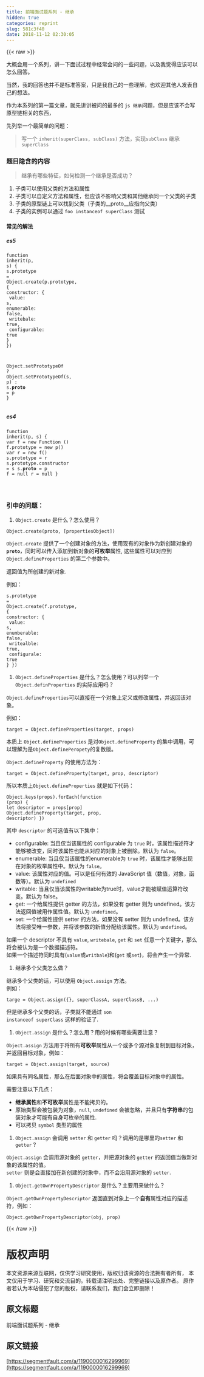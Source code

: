 ```yaml
---
title: 前端面试题系列 - 继承
hidden: true
categories: reprint
slug: 581c3f40
date: 2018-11-12 02:30:05
---
```


{{< raw >}}
<p>&#x5927;&#x6982;&#x4F1A;&#x7528;&#x4E00;&#x4E2A;&#x7CFB;&#x5217;&#xFF0C;&#x8BB2;&#x4E00;&#x4E0B;&#x9762;&#x8BD5;&#x8FC7;&#x7A0B;&#x4E2D;&#x7ECF;&#x5E38;&#x4F1A;&#x95EE;&#x7684;&#x4E00;&#x4E9B;&#x95EE;&#x9898;&#xFF0C;&#x4EE5;&#x53CA;&#x6211;&#x89C9;&#x5F97;&#x5E94;&#x8BE5;&#x53EF;&#x4EE5;&#x600E;&#x4E48;&#x56DE;&#x7B54;&#x3002;</p><p>&#x5F53;&#x7136;&#xFF0C;&#x6211;&#x7684;&#x56DE;&#x7B54;&#x4E5F;&#x5E76;&#x4E0D;&#x662F;&#x6807;&#x51C6;&#x7B54;&#x6848;&#xFF0C;&#x53EA;&#x662F;&#x6211;&#x81EA;&#x5DF1;&#x7684;&#x4E00;&#x4E9B;&#x7406;&#x89E3;&#xFF0C;&#x4E5F;&#x6B22;&#x8FCE;&#x5176;&#x4ED6;&#x4EBA;&#x53D1;&#x8868;&#x81EA;&#x5DF1;&#x7684;&#x60F3;&#x6CD5;&#x3002;</p><p>&#x4F5C;&#x4E3A;&#x672C;&#x7CFB;&#x5217;&#x7684;&#x7B2C;&#x4E00;&#x7BC7;&#x6587;&#x7AE0;&#xFF0C;&#x5C31;&#x5148;&#x8BB2;&#x8BB2;&#x88AB;&#x95EE;&#x7684;&#x6700;&#x591A;&#x7684; <code>js &#x7EE7;&#x627F;</code>&#x95EE;&#x9898;&#xFF0C;&#x4F46;&#x662F;&#x5E94;&#x8BE5;&#x4E0D;&#x4F1A;&#x5199;&#x539F;&#x578B;&#x94FE;&#x76F8;&#x5173;&#x7684;&#x4E1C;&#x897F;&#xFF0C;</p><p>&#x5148;&#x5217;&#x4E3E;&#x4E00;&#x4E2A;&#x6700;&#x7B80;&#x5355;&#x7684;&#x95EE;&#x9898;&#xFF1A;</p><blockquote>&#x5199;&#x4E00;&#x4E2A; <code>inherit(superClass, subClass)</code> &#x65B9;&#x6CD5;&#xFF0C;&#x5B9E;&#x73B0;<code>subClass</code> &#x7EE7;&#x627F; <code>superClass</code></blockquote><h3 id="articleHeader0">&#x9898;&#x76EE;&#x9690;&#x542B;&#x7684;&#x5185;&#x5BB9;</h3><blockquote>&#x7EE7;&#x627F;&#x6709;&#x54EA;&#x4E9B;&#x7279;&#x5F81;&#xFF0C;&#x5982;&#x4F55;&#x68C0;&#x6D4B;&#x4E00;&#x4E2A;&#x7EE7;&#x627F;&#x662F;&#x5426;&#x6210;&#x529F;&#xFF1F;</blockquote><ol><li>&#x5B50;&#x7C7B;&#x53EF;&#x4EE5;&#x4F7F;&#x7528;&#x7236;&#x7C7B;&#x7684;&#x65B9;&#x6CD5;&#x548C;&#x5C5E;&#x6027;</li><li>&#x5B50;&#x7C7B;&#x53EF;&#x4EE5;&#x81EA;&#x5B9A;&#x4E49;&#x65B9;&#x6CD5;&#x548C;&#x5C5E;&#x6027;&#xFF0C;&#x4F46;&#x5E94;&#x8BE5;&#x4E0D;&#x5F71;&#x54CD;&#x7236;&#x7C7B;&#x548C;&#x5176;&#x4ED6;&#x7EE7;&#x627F;&#x540C;&#x4E00;&#x4E2A;&#x7236;&#x7C7B;&#x7684;&#x5B50;&#x7C7B;</li><li>&#x5B50;&#x7C7B;&#x7684;&#x539F;&#x578B;&#x94FE;&#x4E0A;&#x53EF;&#x4EE5;&#x627E;&#x5230;&#x7236;&#x7C7B;&#xFF08;&#x5B50;&#x7C7B;&#x7684;__proto__&#x5E94;&#x6307;&#x5411;&#x7236;&#x7C7B;&#xFF09;</li><li>&#x5B50;&#x7C7B;&#x7684;&#x5B9E;&#x4F8B;&#x53EF;&#x4EE5;&#x901A;&#x8FC7; <code>foo instanceof superClass</code> &#x6D4B;&#x8BD5;</li></ol><h4>&#x5E38;&#x89C1;&#x7684;&#x89E3;&#x6CD5;</h4><h5>es5</h5><div class="widget-codetool" style="display:none"><div class="widget-codetool--inner"><span class="selectCode code-tool" data-toggle="tooltip" data-placement="top" title="" data-original-title="&#x5168;&#x9009;"></span> <span type="button" class="copyCode code-tool" data-toggle="tooltip" data-placement="top" data-clipboard-text="function inherit(p, s) {
  s.prototype = Object.create(p.prototype, {
    constructor: {
      value: s,
      enumerable: false,
      writebale: true,
      configurable: true
    }
  })

  Object.setPrototypeOf ? Object.setPrototypeOf(s, p) : s.__proto__ = p
} 
" title="" data-original-title="&#x590D;&#x5236;"></span> <span type="button" class="saveToNote code-tool" data-toggle="tooltip" data-placement="top" title="" data-original-title="&#x653E;&#x8FDB;&#x7B14;&#x8BB0;"></span></div></div><pre class="hljs yaml"><code><span class="hljs-string">function</span> <span class="hljs-string">inherit(p,</span> <span class="hljs-string">s)</span> <span class="hljs-string">{</span>
  <span class="hljs-string">s.prototype</span> <span class="hljs-string">=</span> <span class="hljs-string">Object.create(p.prototype,</span> <span class="hljs-string">{</span>
<span class="hljs-attr">    constructor:</span> <span class="hljs-string">{</span>
<span class="hljs-attr">      value:</span> <span class="hljs-string">s,</span>
<span class="hljs-attr">      enumerable:</span> <span class="hljs-literal">false</span><span class="hljs-string">,</span>
<span class="hljs-attr">      writebale:</span> <span class="hljs-literal">true</span><span class="hljs-string">,</span>
<span class="hljs-attr">      configurable:</span> <span class="hljs-literal">true</span>
    <span class="hljs-string">}</span>
  <span class="hljs-string">})</span>

  <span class="hljs-string">Object.setPrototypeOf</span> <span class="hljs-string">?</span> <span class="hljs-string">Object.setPrototypeOf(s,</span> <span class="hljs-string">p)</span> <span class="hljs-string">:</span> <span class="hljs-string">s.__proto__</span> <span class="hljs-string">=</span> <span class="hljs-string">p</span>
<span class="hljs-string">}</span> 
</code></pre><h5>es4</h5><div class="widget-codetool" style="display:none"><div class="widget-codetool--inner"><span class="selectCode code-tool" data-toggle="tooltip" data-placement="top" title="" data-original-title="&#x5168;&#x9009;"></span> <span type="button" class="copyCode code-tool" data-toggle="tooltip" data-placement="top" data-clipboard-text="function inherit(p, s) {
  var f = new Function ()
  f.prototype = new p()
  var r = new f()
  s.prototype = r
  s.prototype.constructor = s
  s.__proto__ = p
  f = null
  r = null
}

" title="" data-original-title="&#x590D;&#x5236;"></span> <span type="button" class="saveToNote code-tool" data-toggle="tooltip" data-placement="top" title="" data-original-title="&#x653E;&#x8FDB;&#x7B14;&#x8BB0;"></span></div></div><pre class="hljs stylus"><code>function <span class="hljs-attribute">inherit</span>(p, s) {
  <span class="hljs-selector-tag">var</span> f = new Function ()
  f<span class="hljs-selector-class">.prototype</span> = new p()
  <span class="hljs-selector-tag">var</span> r = new f()
  s<span class="hljs-selector-class">.prototype</span> = r
  s<span class="hljs-selector-class">.prototype</span><span class="hljs-selector-class">.constructor</span> = s
  s.__proto__ = <span class="hljs-selector-tag">p</span>
  f = null
  r = null
}

</code></pre><h3 id="articleHeader1">&#x5F15;&#x7533;&#x7684;&#x95EE;&#x9898;&#xFF1A;</h3><ol><li><code>Object.create</code> &#x662F;&#x4EC0;&#x4E48;&#xFF1F;&#x600E;&#x4E48;&#x4F7F;&#x7528;&#xFF1F;</li></ol><div class="widget-codetool" style="display:none"><div class="widget-codetool--inner"><span class="selectCode code-tool" data-toggle="tooltip" data-placement="top" title="" data-original-title="&#x5168;&#x9009;"></span> <span type="button" class="copyCode code-tool" data-toggle="tooltip" data-placement="top" data-clipboard-text="Object.create(proto, [propertiesObject])" title="" data-original-title="&#x590D;&#x5236;"></span> <span type="button" class="saveToNote code-tool" data-toggle="tooltip" data-placement="top" title="" data-original-title="&#x653E;&#x8FDB;&#x7B14;&#x8BB0;"></span></div></div><pre class="hljs css"><code style="word-break:break-word;white-space:initial"><span class="hljs-selector-tag">Object</span><span class="hljs-selector-class">.create</span>(<span class="hljs-selector-tag">proto</span>, <span class="hljs-selector-attr">[propertiesObject]</span>)</code></pre><p><code>Object.create</code> &#x63D0;&#x4F9B;&#x4E86;&#x4E00;&#x4E2A;&#x521B;&#x5EFA;&#x5BF9;&#x8C61;&#x7684;&#x65B9;&#x6CD5;&#xFF0C;&#x4F7F;&#x7528;&#x73B0;&#x6709;&#x7684;&#x5BF9;&#x8C61;&#x4F5C;&#x4E3A;&#x65B0;&#x521B;&#x5EFA;&#x5BF9;&#x8C61;&#x7684;<code>__proto__</code>&#xFF0C;&#x540C;&#x65F6;&#x53EF;&#x4EE5;&#x4F20;&#x5165;&#x6DFB;&#x52A0;&#x5230;&#x65B0;&#x5BF9;&#x8C61;&#x7684;<strong>&#x53EF;&#x679A;&#x4E3E;</strong>&#x5C5E;&#x6027;, &#x8FD9;&#x4E9B;&#x5C5E;&#x6027;&#x53EF;&#x4EE5;&#x5BF9;&#x5E94;&#x5230;<code>Object.defineProperties</code> &#x7684;&#x7B2C;&#x4E8C;&#x4E2A;&#x53C2;&#x6570;&#x4E2D;&#x3002;</p><p>&#x8FD4;&#x56DE;&#x503C;&#x4E3A;&#x6240;&#x521B;&#x5EFA;&#x7684;&#x65B0;&#x5BF9;&#x8C61;.</p><p>&#x4F8B;&#x5982;&#xFF1A;</p><div class="widget-codetool" style="display:none"><div class="widget-codetool--inner"><span class="selectCode code-tool" data-toggle="tooltip" data-placement="top" title="" data-original-title="&#x5168;&#x9009;"></span> <span type="button" class="copyCode code-tool" data-toggle="tooltip" data-placement="top" data-clipboard-text="s.prototype = Object.create(f.prototype, {
  constructor: {
    value: s,
    enumberable: false,
    writealble: true,
    configurale: true
  }
})
" title="" data-original-title="&#x590D;&#x5236;"></span> <span type="button" class="saveToNote code-tool" data-toggle="tooltip" data-placement="top" title="" data-original-title="&#x653E;&#x8FDB;&#x7B14;&#x8BB0;"></span></div></div><pre class="hljs yaml"><code><span class="hljs-string">s.prototype</span> <span class="hljs-string">=</span> <span class="hljs-string">Object.create(f.prototype,</span> <span class="hljs-string">{</span>
<span class="hljs-attr">  constructor:</span> <span class="hljs-string">{</span>
<span class="hljs-attr">    value:</span> <span class="hljs-string">s,</span>
<span class="hljs-attr">    enumberable:</span> <span class="hljs-literal">false</span><span class="hljs-string">,</span>
<span class="hljs-attr">    writealble:</span> <span class="hljs-literal">true</span><span class="hljs-string">,</span>
<span class="hljs-attr">    configurale:</span> <span class="hljs-literal">true</span>
  <span class="hljs-string">}</span>
<span class="hljs-string">})</span>
</code></pre><ol><li><code>Object.defineProperties</code> &#x662F;&#x4EC0;&#x4E48;&#xFF1F;&#x600E;&#x4E48;&#x4F7F;&#x7528;&#xFF1F;&#x53EF;&#x4EE5;&#x5217;&#x4E3E;&#x4E00;&#x4E2A; <code>Object.definProperties</code> &#x7684;&#x5B9E;&#x9645;&#x5E94;&#x7528;&#x5417;&#xFF1F;</li></ol><p><code>Object.defineProperties</code>&#x53EF;&#x4EE5;&#x76F4;&#x63A5;&#x5728;&#x4E00;&#x4E2A;&#x5BF9;&#x8C61;&#x4E0A;&#x5B9A;&#x4E49;&#x6216;&#x4FEE;&#x6539;&#x5C5E;&#x6027;&#xFF0C;&#x5E76;&#x8FD4;&#x56DE;&#x8BE5;&#x5BF9;&#x8C61;&#x3002;</p><p>&#x4F8B;&#x5982;&#xFF1A;</p><div class="widget-codetool" style="display:none"><div class="widget-codetool--inner"><span class="selectCode code-tool" data-toggle="tooltip" data-placement="top" title="" data-original-title="&#x5168;&#x9009;"></span> <span type="button" class="copyCode code-tool" data-toggle="tooltip" data-placement="top" data-clipboard-text="target = Object.defineProperties(target, props)" title="" data-original-title="&#x590D;&#x5236;"></span> <span type="button" class="saveToNote code-tool" data-toggle="tooltip" data-placement="top" title="" data-original-title="&#x653E;&#x8FDB;&#x7B14;&#x8BB0;"></span></div></div><pre class="hljs aspectj"><code style="word-break:break-word;white-space:initial"><span class="hljs-keyword">target</span> = Object.defineProperties(<span class="hljs-keyword">target</span>, props)</code></pre><p>&#x672C;&#x8D28;&#x4E0A; <code>Object.defineProperties</code> &#x662F;&#x5BF9;<code>Object.defineProperty</code> &#x7684;&#x96C6;&#x4E2D;&#x8C03;&#x7528;&#xFF0C;&#x53EF;&#x4EE5;&#x7406;&#x89E3;&#x4E3A;&#x662F;<code>Object.definePeropety</code>&#x7684;&#x590D;&#x6570;&#x7248;&#x3002;</p><p><code>Object.defineProperty</code> &#x7684;&#x4F7F;&#x7528;&#x65B9;&#x6CD5;&#x4E3A;&#xFF1A;</p><div class="widget-codetool" style="display:none"><div class="widget-codetool--inner"><span class="selectCode code-tool" data-toggle="tooltip" data-placement="top" title="" data-original-title="&#x5168;&#x9009;"></span> <span type="button" class="copyCode code-tool" data-toggle="tooltip" data-placement="top" data-clipboard-text="target = Object.defineProperty(target, prop, descriptor)" title="" data-original-title="&#x590D;&#x5236;"></span> <span type="button" class="saveToNote code-tool" data-toggle="tooltip" data-placement="top" title="" data-original-title="&#x653E;&#x8FDB;&#x7B14;&#x8BB0;"></span></div></div><pre class="hljs aspectj"><code style="word-break:break-word;white-space:initial"><span class="hljs-keyword">target</span> = Object.defineProperty(<span class="hljs-keyword">target</span>, prop, descriptor)</code></pre><p>&#x6240;&#x4EE5;&#x672C;&#x8D28;&#x4E0A;<code>Object.defineProperties</code> &#x5C31;&#x662F;&#x5982;&#x4E0B;&#x4EE3;&#x7801;&#xFF1A;</p><div class="widget-codetool" style="display:none"><div class="widget-codetool--inner"><span class="selectCode code-tool" data-toggle="tooltip" data-placement="top" title="" data-original-title="&#x5168;&#x9009;"></span> <span type="button" class="copyCode code-tool" data-toggle="tooltip" data-placement="top" data-clipboard-text="Object.keys(props).forEach(function (prop) {
  let descriptor = props[prop]
  Object.defineProperty(target, prop, descriptor)
})
" title="" data-original-title="&#x590D;&#x5236;"></span> <span type="button" class="saveToNote code-tool" data-toggle="tooltip" data-placement="top" title="" data-original-title="&#x653E;&#x8FDB;&#x7B14;&#x8BB0;"></span></div></div><pre class="hljs javascript"><code><span class="hljs-built_in">Object</span>.keys(props).forEach(<span class="hljs-function"><span class="hljs-keyword">function</span> (<span class="hljs-params">prop</span>) </span>{
  <span class="hljs-keyword">let</span> descriptor = props[prop]
  <span class="hljs-built_in">Object</span>.defineProperty(target, prop, descriptor)
})
</code></pre><p>&#x5176;&#x4E2D; <code>descriptor</code> &#x7684;&#x53EF;&#x9009;&#x503C;&#x6709;&#x4EE5;&#x4E0B;&#x96C6;&#x4E2D;&#xFF1A;</p><ul><li>configurable: &#x5F53;&#x4E14;&#x4EC5;&#x5F53;&#x8BE5;&#x5C5E;&#x6027;&#x7684; configurable &#x4E3A; <code>true</code> &#x65F6;&#xFF0C;&#x8BE5;&#x5C5E;&#x6027;&#x63CF;&#x8FF0;&#x7B26;&#x624D;&#x80FD;&#x591F;&#x88AB;&#x6539;&#x53D8;&#xFF0C;&#x540C;&#x65F6;&#x8BE5;&#x5C5E;&#x6027;&#x4E5F;&#x80FD;&#x4ECE;&#x5BF9;&#x5E94;&#x7684;&#x5BF9;&#x8C61;&#x4E0A;&#x88AB;&#x5220;&#x9664;&#x3002;&#x9ED8;&#x8BA4;&#x4E3A; <code>false</code>&#x3002;</li><li>enumerable: &#x5F53;&#x4E14;&#x4EC5;&#x5F53;&#x8BE5;&#x5C5E;&#x6027;&#x7684;enumerable&#x4E3A; <code>true</code> &#x65F6;&#xFF0C;&#x8BE5;&#x5C5E;&#x6027;&#x624D;&#x80FD;&#x591F;&#x51FA;&#x73B0;&#x5728;&#x5BF9;&#x8C61;&#x7684;&#x679A;&#x4E3E;&#x5C5E;&#x6027;&#x4E2D;&#x3002;&#x9ED8;&#x8BA4;&#x4E3A; <code>false</code>&#x3002;</li><li>value: &#x8BE5;&#x5C5E;&#x6027;&#x5BF9;&#x5E94;&#x7684;&#x503C;&#x3002;&#x53EF;&#x4EE5;&#x662F;&#x4EFB;&#x4F55;&#x6709;&#x6548;&#x7684; JavaScript &#x503C;&#xFF08;&#x6570;&#x503C;&#xFF0C;&#x5BF9;&#x8C61;&#xFF0C;&#x51FD;&#x6570;&#x7B49;&#xFF09;&#x3002;&#x9ED8;&#x8BA4;&#x4E3A; <code>undefined</code></li><li>writable: &#x5F53;&#x4E14;&#x4EC5;&#x5F53;&#x8BE5;&#x5C5E;&#x6027;&#x7684;writable&#x4E3A;true&#x65F6;&#xFF0C;value&#x624D;&#x80FD;&#x88AB;&#x8D4B;&#x503C;&#x8FD0;&#x7B97;&#x7B26;&#x6539;&#x53D8;&#x3002;&#x9ED8;&#x8BA4;&#x4E3A; false&#x3002;</li><li>get: &#x4E00;&#x4E2A;&#x7ED9;&#x5C5E;&#x6027;&#x63D0;&#x4F9B; getter &#x7684;&#x65B9;&#x6CD5;&#xFF0C;&#x5982;&#x679C;&#x6CA1;&#x6709; getter &#x5219;&#x4E3A; undefined&#x3002;&#x8BE5;&#x65B9;&#x6CD5;&#x8FD4;&#x56DE;&#x503C;&#x88AB;&#x7528;&#x4F5C;&#x5C5E;&#x6027;&#x503C;&#x3002;&#x9ED8;&#x8BA4;&#x4E3A; <code>undefined</code>&#x3002;</li><li>set: &#x4E00;&#x4E2A;&#x7ED9;&#x5C5E;&#x6027;&#x63D0;&#x4F9B; setter &#x7684;&#x65B9;&#x6CD5;&#xFF0C;&#x5982;&#x679C;&#x6CA1;&#x6709; setter &#x5219;&#x4E3A; undefined&#x3002;&#x8BE5;&#x65B9;&#x6CD5;&#x5C06;&#x63A5;&#x53D7;&#x552F;&#x4E00;&#x53C2;&#x6570;&#xFF0C;&#x5E76;&#x5C06;&#x8BE5;&#x53C2;&#x6570;&#x7684;&#x65B0;&#x503C;&#x5206;&#x914D;&#x7ED9;&#x8BE5;&#x5C5E;&#x6027;&#x3002;&#x9ED8;&#x8BA4;&#x4E3A; <code>undefined</code>&#x3002;</li></ul><p>&#x5982;&#x679C;&#x4E00;&#x4E2A; descriptor &#x4E0D;&#x5177;&#x6709; <code>value</code>, <code>writebale</code>, <code>get</code> &#x548C; <code>set</code> &#x4EFB;&#x610F;&#x4E00;&#x4E2A;&#x5173;&#x952E;&#x5B57;&#xFF0C;&#x90A3;&#x4E48;&#x5C06;&#x4F1A;&#x88AB;&#x8BA4;&#x4E3A;&#x662F;&#x4E00;&#x4E2A;&#x6570;&#x636E;&#x63CF;&#x8FF0;&#x7B26;&#x3002;<br>&#x5982;&#x679C;&#x4E00;&#x4E2A;&#x63CF;&#x8FF0;&#x7B26;&#x540C;&#x65F6;&#x5177;&#x6709;(<code>value</code>&#x6216;<code>writbale</code>)&#x548C;(<code>get</code> &#x6216;<code>set</code>)&#xFF0C;&#x5C06;&#x4F1A;&#x4EA7;&#x751F;&#x4E00;&#x4E2A;&#x5F02;&#x5E38;.</p><ol><li>&#x7EE7;&#x627F;&#x591A;&#x4E2A;&#x7236;&#x7C7B;&#x600E;&#x4E48;&#x505A;&#xFF1F;</li></ol><p>&#x7EE7;&#x627F;&#x591A;&#x4E2A;&#x7236;&#x7C7B;&#x7684;&#x8BDD;&#xFF0C;&#x53EF;&#x4EE5;&#x4F7F;&#x7528; <code>Object.assign</code> &#x65B9;&#x6CD5;&#x3002;<br>&#x4F8B;&#x5982;&#xFF1A;</p><div class="widget-codetool" style="display:none"><div class="widget-codetool--inner"><span class="selectCode code-tool" data-toggle="tooltip" data-placement="top" title="" data-original-title="&#x5168;&#x9009;"></span> <span type="button" class="copyCode code-tool" data-toggle="tooltip" data-placement="top" data-clipboard-text="targe = Object.assign({}, superClassA, superClassB, ...)" title="" data-original-title="&#x590D;&#x5236;"></span> <span type="button" class="saveToNote code-tool" data-toggle="tooltip" data-placement="top" title="" data-original-title="&#x653E;&#x8FDB;&#x7B14;&#x8BB0;"></span></div></div><pre class="hljs ini"><code style="word-break:break-word;white-space:initial"><span class="hljs-attr">targe</span> = Object.assign({}, superClassA, superClassB, ...)</code></pre><p>&#x4F46;&#x662F;&#x7EE7;&#x627F;&#x591A;&#x4E2A;&#x7236;&#x7C7B;&#x7684;&#x8BDD;&#xFF0C;&#x5B50;&#x7C7B;&#x5C31;&#x4E0D;&#x80FD;&#x901A;&#x8FC7; <code>son instanceof superClass</code> &#x8FD9;&#x6837;&#x7684;&#x9A8C;&#x8BC1;&#x4E86;.</p><ol><li><code>Object.assign</code> &#x662F;&#x4EC0;&#x4E48;&#xFF1F;&#x600E;&#x4E48;&#x7528;&#xFF1F;&#x7528;&#x7684;&#x65F6;&#x5019;&#x6709;&#x54EA;&#x4E9B;&#x9700;&#x8981;&#x6CE8;&#x610F;&#xFF1F;</li></ol><p><code>Object.assign</code> &#x65B9;&#x6CD5;&#x7528;&#x4E8E;&#x5C06;&#x6240;&#x6709;<strong>&#x53EF;&#x679A;&#x4E3E;</strong>&#x5C5E;&#x6027;&#x4ECE;&#x4E00;&#x4E2A;&#x6216;&#x591A;&#x4E2A;&#x6E90;&#x5BF9;&#x8C61;&#x590D;&#x5236;&#x5230;&#x76EE;&#x6807;&#x5BF9;&#x8C61;&#xFF0C;&#x5E76;&#x8FD4;&#x56DE;&#x76EE;&#x6807;&#x5BF9;&#x8C61;&#xFF0C;&#x4F8B;&#x5982;&#xFF1A;</p><div class="widget-codetool" style="display:none"><div class="widget-codetool--inner"><span class="selectCode code-tool" data-toggle="tooltip" data-placement="top" title="" data-original-title="&#x5168;&#x9009;"></span> <span type="button" class="copyCode code-tool" data-toggle="tooltip" data-placement="top" data-clipboard-text="target = Object.assign(target, source)" title="" data-original-title="&#x590D;&#x5236;"></span> <span type="button" class="saveToNote code-tool" data-toggle="tooltip" data-placement="top" title="" data-original-title="&#x653E;&#x8FDB;&#x7B14;&#x8BB0;"></span></div></div><pre class="hljs fortran"><code style="word-break:break-word;white-space:initial"><span class="hljs-keyword">target</span> = Object.<span class="hljs-keyword">assign</span>(<span class="hljs-keyword">target</span>, source)</code></pre><p>&#x5982;&#x679C;&#x5177;&#x6709;&#x540C;&#x540D;&#x5C5E;&#x6027;&#xFF0C;&#x90A3;&#x4E48;&#x5728;&#x540E;&#x9762;&#x5BF9;&#x8C61;&#x4E2D;&#x7684;&#x5C5E;&#x6027;&#xFF0C;&#x5C06;&#x4F1A;&#x8986;&#x76D6;&#x76EE;&#x6807;&#x5BF9;&#x8C61;&#x4E2D;&#x7684;&#x5C5E;&#x6027;&#x3002;</p><p>&#x9700;&#x8981;&#x6CE8;&#x610F;&#x4EE5;&#x4E0B;&#x51E0;&#x70B9;&#xFF1A;</p><ul><li><strong>&#x7EE7;&#x627F;&#x5C5E;&#x6027;</strong>&#x548C;<strong>&#x4E0D;&#x53EF;&#x679A;&#x4E3E;</strong>&#x5C5E;&#x6027;&#x662F;&#x4E0D;&#x80FD;&#x62F7;&#x8D1D;&#x7684;&#x3002;</li><li>&#x539F;&#x59CB;&#x7C7B;&#x578B;&#x4F1A;&#x88AB;&#x5305;&#x88C5;&#x4E3A;&#x5BF9;&#x8C61;&#xFF0C;<code>null</code>, <code>undefined</code> &#x4F1A;&#x88AB;&#x5FFD;&#x7565;&#xFF0C;&#x5E76;&#x4E14;&#x53EA;&#x6709;<strong>&#x5B57;&#x7B26;&#x4E32;</strong>&#x7684;&#x5305;&#x88C5;&#x5BF9;&#x8C61;&#x624D;&#x53EF;&#x80FD;&#x6709;&#x81EA;&#x8EAB;&#x53EF;&#x679A;&#x4E3E;&#x7684;&#x5C5E;&#x6027;.</li><li>&#x53EF;&#x4EE5;&#x62F7;&#x8D1D; <code>symbol</code> &#x7C7B;&#x578B;&#x7684;&#x5C5E;&#x6027;</li></ul><ol><li><code>Object.assign</code> &#x4F1A;&#x8C03;&#x7528; <code>setter</code> &#x548C; <code>getter</code> &#x5417;&#xFF1F;&#x8C03;&#x7528;&#x7684;&#x662F;&#x54EA;&#x91CC;&#x7684;<code>setter</code> &#x548C;<code>getter</code> ?</li></ol><p><code>Object.assign</code> &#x4F1A;&#x8C03;&#x7528;&#x6E90;&#x5BF9;&#x8C61;&#x7684; <code>getter</code>&#xFF0C;&#x5E76;&#x628A;&#x6E90;&#x5BF9;&#x8C61;&#x7684; <code>getter</code> &#x7684;&#x8FD4;&#x56DE;&#x503C;&#x5F53;&#x505A;&#x65B0;&#x5BF9;&#x8C61;&#x7684;&#x8BE5;&#x5C5E;&#x6027;&#x7684;&#x503C;&#x3002;<br><code>setter</code> &#x5219;&#x662F;&#x4F1A;&#x76F4;&#x63A5;&#x52A0;&#x5728;&#x65B0;&#x521B;&#x5EFA;&#x7684;&#x5BF9;&#x8C61;&#x4E2D;&#xFF0C;&#x800C;&#x4E0D;&#x4F1A;&#x6CBF;&#x7528;&#x6E90;&#x5BF9;&#x8C61;&#x7684; <code>setter</code>.</p><ol><li><code>Object.getOwnPropertyDescriptor</code> &#x662F;&#x4EC0;&#x4E48;&#xFF1F;&#x4E3B;&#x8981;&#x7528;&#x6765;&#x505A;&#x4EC0;&#x4E48;&#xFF1F;</li></ol><p><code>Object.getOwnPropertyDescriptor</code> &#x8FD4;&#x56DE;&#x76F4;&#x5230;&#x5BF9;&#x8C61;&#x4E0A;&#x4E00;&#x4E2A;<strong>&#x81EA;&#x6709;</strong>&#x5C5E;&#x6027;&#x5BF9;&#x5E94;&#x7684;&#x63CF;&#x8FF0;&#x7B26;&#xFF0C;&#x4F8B;&#x5982;&#xFF1A;</p><div class="widget-codetool" style="display:none"><div class="widget-codetool--inner"><span class="selectCode code-tool" data-toggle="tooltip" data-placement="top" title="" data-original-title="&#x5168;&#x9009;"></span> <span type="button" class="copyCode code-tool" data-toggle="tooltip" data-placement="top" data-clipboard-text="Object.getOwnPropertyDescriptor(obj, prop)" title="" data-original-title="&#x590D;&#x5236;"></span> <span type="button" class="saveToNote code-tool" data-toggle="tooltip" data-placement="top" title="" data-original-title="&#x653E;&#x8FDB;&#x7B14;&#x8BB0;"></span></div></div><pre class="hljs applescript"><code style="word-break:break-word;white-space:initial">Object.getOwnPropertyDescriptor(obj, <span class="hljs-keyword">prop</span>)</code></pre>
{{< /raw >}}

# 版权声明
本文资源来源互联网，仅供学习研究使用，版权归该资源的合法拥有者所有，
本文仅用于学习、研究和交流目的。转载请注明出处、完整链接以及原作者。
原作者若认为本站侵犯了您的版权，请联系我们，我们会立即删除！

## 原文标题
前端面试题系列 - 继承

## 原文链接
[https://segmentfault.com/a/1190000016299969](https://segmentfault.com/a/1190000016299969)

